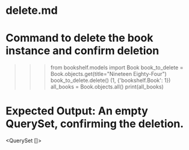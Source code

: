 # delete.md
# Command to delete the book instance and confirm deletion
>>> from bookshelf.models import Book
>>> book_to_delete = Book.objects.get(title="Nineteen Eighty-Four")
>>> book_to_delete.delete()
(1, {'bookshelf.Book': 1})
>>> all_books = Book.objects.all()
>>> print(all_books)

# Expected Output: An empty QuerySet, confirming the deletion.
<QuerySet []>
